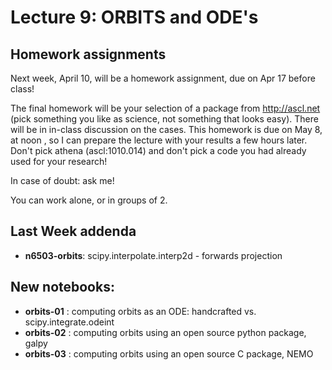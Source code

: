 Lecture 9: ORBITS and ODE's
===========================

## Homework assignments

Next week, April 10, will be a homework assignment, due on Apr 17 before class!

The final homework will be your selection of a package from http://ascl.net (pick something you like as science, not
something that looks easy).  There will be in in-class discussion on the cases. This homework is due on May 8,
at noon , so I can prepare the lecture with your results a few hours later.
Don't pick athena (ascl:1010.014) and don't pick a code you had already used for your research!

In case of doubt: ask me!

You can work alone, or in groups of 2.

## Last Week addenda

* **n6503-orbits**: scipy.interpolate.interp2d - forwards projection


## New notebooks:

* **orbits-01** : computing orbits as an ODE: handcrafted vs. scipy.integrate.odeint
* **orbits-02** : computing orbits using an open source python package, galpy
* **orbits-03** : computing orbits using an open source C package, NEMO
